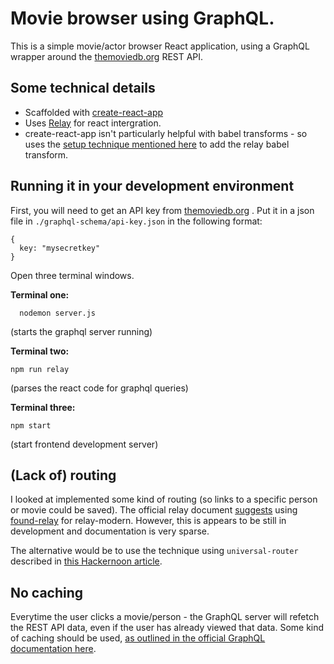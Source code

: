 # Movie browser using GraphQL. 

This is a simple movie/actor browser React application, using a GraphQL wrapper around the [themoviedb.org](https://developers.themoviedb.org/3) REST API. 

## Some technical details

- Scaffolded with [create-react-app](https://github.com/facebook/create-react-app)
- Uses [Relay](https://facebook.github.io/relay/docs/en/quick-start-guide.html) for react intergration. 
- create-react-app isn't particularly helpful with babel transforms - so uses the [setup technique mentioned here](https://hackernoon.com/using-create-react-app-with-relay-modern-989c078fa892) to add the relay babel transform. 


## Running it in your development environment

First, you will need to get an API key from [themoviedb.org](https://developers.themoviedb.org/3/getting-started/introduction)
. 
Put it in a json file in `./graphql-schema/api-key.json` in the following format: 

```
{
  key: "mysecretkey"
}
```

Open three terminal windows. 


**Terminal one:**

```
  nodemon server.js
```

(starts the graphql server running)

**Terminal two:**

```
npm run relay 
```

(parses the react code for graphql queries)


**Terminal three:**

```
npm start
```
(start frontend development server)


## (Lack of) routing

I looked at implemented some kind of routing (so links to a specific person or movie could be saved). The official relay document [suggests](https://facebook.github.io/relay/docs/en/routing.html) using [found-relay](https://github.com/relay-tools/found-relay) for relay-modern. However, this is appears to be still in development and documentation is very sparse. 

The alternative would be to use the technique using `universal-router` described in [this Hackernoon article](https://hackernoon.com/using-create-react-app-with-relay-modern-989c078fa892). 

## No caching

Everytime the user clicks a movie/person - the GraphQL server will refetch the REST API data, even if the user has already viewed that data. Some kind of caching should be used, [as outlined in the official GraphQL documentation here](https://graphql.org/learn/caching/). 



